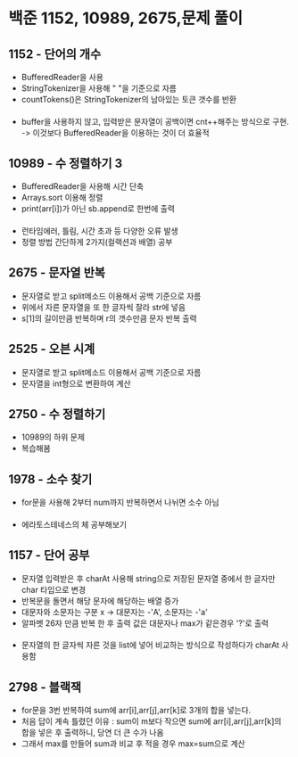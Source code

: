 # 백준 1152, 10989, 2675,문제 풀이

## 1152 - 단어의 개수
- BufferedReader을 사용
- StringTokenizer을 사용해 " "을 기준으로 자름
- countTokens()은 StringTokenizer의 남아있는 토큰 갯수를 반환
####
- buffer을 사용하지 않고, 입력받은 문자열이 공백이면 cnt++해주는 방식으로 구현. -> 이것보다 BufferedReader을 이용하는 것이 더 효율적

## 10989 - 수 정렬하기 3
- BufferedReader을 사용해 시간 단축
- Arrays.sort 이용해 정렬
- print(arr[i])가 아닌 sb.append로 한번에 출력
####
- 런타임에러, 틀림, 시간 초과 등 다양한 오류 발생 
- 정렬 방법 간단하게 2가지(컬랙션과 배열) 공부

## 2675 - 문자열 반복
- 문자열로 받고 split메소드 이용해서 공백 기준으로 자름
- 위에서 자른 문자열을 또 한 글자씩 잘라 str에 넣음
- s[1]의 길이만큼 반복하며 r의 갯수만큼 문자 반복 출력

## 2525 - 오븐 시계
- 문자열로 받고 split메소드 이용해서 공백 기준으로 자름
- 문자열을 int형으로 변환하여 계산 

## 2750 - 수 정렬하기
- 10989의 하위 문제
- 복습해봄

## 1978 - 소수 찾기
- for문을 사용해 2부터 num까지 반복하면서 나뉘면 소수 아님
####
- 에라토스테네스의 체 공부해보기

## 1157 - 단어 공부
- 문자열 입력받은 후 charAt 사용해 string으로 저장된 문자열 중에서 한 글자만 char 타입으로 변경
- 반복문을 돌면서 해당 문자에 해당하는 배열 증가
- 대문자와 소문자는 구분 x -> 대문자는 -'A', 소문자는 -'a'
- 알파벳 26자 만큼 반복 한 후 출력 값은 대문자나 max가 같은경우 '?'로 출력
####
- 문자열의 한 글자씩 자른 것을 list에 넣어 비교하는 방식으로 작성하다가 charAt 사용함

## 2798 - 블랙잭
- for문을 3번 반복하여 sum에 arr[i],arr[j],arr[k]로 3개의 합을 넣는다.
- 처음 답이 계속 틀렸던 이유 : sum이 m보다 작으면 sum에 arr[i],arr[j],arr[k]의 합을 넣은 후 출력하니, 당연 더 큰 수가 나옴
- 그래서 max를 만들어 sum과 비교 후 적을 경우 max=sum으로 계산